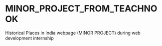 # MINOR_PROJECT_FROM_TEACHNOOK
Historical Places in India webpage (MINOR PROJECT) during web development internship
